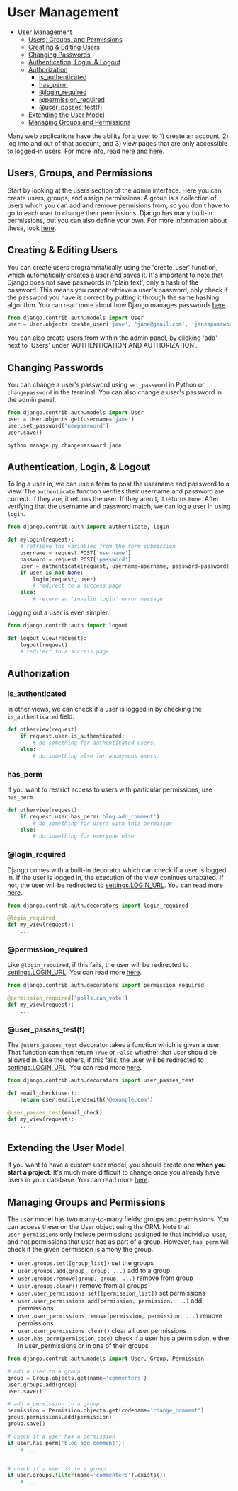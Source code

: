 
# User Management

- [User Management](#user-management)
  - [Users, Groups, and Permissions](#users-groups-and-permissions)
  - [Creating & Editing Users](#creating--editing-users)
  - [Changing Passwords](#changing-passwords)
  - [Authentication, Login, & Logout](#authentication-login--logout)
  - [Authorization](#authorization)
    - [is_authenticated](#is_authenticated)
    - [has_perm](#has_perm)
    - [@login_required](#login_required)
    - [@permission_required](#permission_required)
    - [@user_passes_test(f)](#user_passes_testf)
  - [Extending the User Model](#extending-the-user-model)
  - [Managing Groups and Permissions](#managing-groups-and-permissions)

Many web applications have the ability for a user to 1) create an account, 2) log into and out of that account, and 3) view pages that are only accessible to logged-in users. For more info, read [here](https://docs.djangoproject.com/en/3.0/topics/auth/) and [here](https://developer.mozilla.org/en-US/docs/Learn/Server-side/Django/Authentication).


## Users, Groups, and Permissions

Start by looking at the users section of the admin interface. Here you can create users, groups, and assign permissions. A group is a collection of users which you can add and remove permisions from, so you don't have to go to each user to change their permissions. Django has many built-in permissions, but you can also define your own. For more information about these, look [here](https://docs.djangoproject.com/en/3.0/ref/contrib/auth/).

## Creating & Editing Users

You can create users programmatically using the 'create_user' function, which automatically creates a user and saves it. It's important to note that Django does not save passwords in 'plain text', only a hash of the password. This means you cannot retrieve a user's password, only check if the password you have is correct by putting it through the same hashing algorithm. You can read more about how Django manages passwords [here](https://docs.djangoproject.com/en/3.0/topics/auth/passwords/).

```python
from django.contrib.auth.models import User
user = User.objects.create_user('jane', 'jane@gmail.com', 'janespassword')
```

You can also create users from within the admin panel, by clicking 'add' next to 'Users' under 'AUTHENTICATION AND AUTHORIZATION'.


## Changing Passwords

You can change a user's password using `set_password` in Python or `changepassword` in the terminal. You can also change a user's password in the admin panel.

```python
from django.contrib.auth.models import User
user = User.objects.get(username='jane')
user.set_password('newpassword')
user.save()
``` 

```
python manage.py changepassword jane
```

## Authentication, Login, & Logout

To log a user in, we can use a form to post the username and password to a view. The `authenticate` function verifies their username and password are correct. If they are, it returns the user. If they aren't, it returns `None`. After verifying that the username and password match, we can log a user in using `login`.

```python
from django.contrib.auth import authenticate, login

def mylogin(request):
    # retrieve the variables from the form submission
    username = request.POST['username']
    password = request.POST['password']
    user = authenticate(request, username=username, password=password)
    if user is not None:
        login(request, user)
        # redirect to a success page
    else:
        # return an 'invalid login' error message
```

Logging out a user is even simpler.

```python
from django.contrib.auth import logout

def logout_view(request):
    logout(request)
    # redirect to a success page.
```

## Authorization

### is_authenticated

In other views, we can check if a user is logged in by checking the `is_authenticated` field.

```python
def otherview(request):
    if request.user.is_authenticated:
        # do something for authenticated users.
    else:
        # do something else for anonymous users.
```
### has_perm

If you want to restrict access to users with particular permissions, use `has_perm`.

```python
def otherview(request):
    if request.user.has_perm('blog.add_comment'):
        # do something for users with this permision
    else:
        # do something for everyone else
```

### @login_required

Django comes with a built-in decorator which can check if a user is logged in. If the user is logged in, the execution of the view coninues unabated. If not, the user will be redirected to [settings.LOGIN_URL](https://docs.djangoproject.com/en/3.0/ref/settings/#std:setting-LOGIN_URL). You can read more [here](https://docs.djangoproject.com/en/3.0/topics/auth/default/#the-login-required-decorator).

```python
from django.contrib.auth.decorators import login_required

@login_required
def my_view(request):
    ...
```

### @permission_required

Like `@login_required`, if this fails, the user will be redirected to [settings.LOGIN_URL](https://docs.djangoproject.com/en/3.0/ref/settings/#std:setting-LOGIN_URL).
You can read more [here](https://docs.djangoproject.com/en/3.0/topics/auth/default/#the-permission-required-decorator).

```python
from django.contrib.auth.decorators import permission_required

@permission_required('polls.can_vote')
def my_view(request):
    ...
```

### @user_passes_test(f)

The `@users_passes_test` decorator takes a function which is given a user. That function can then return `True` or `False` whether that user should be allowed in. Like the others, if this fails, the user will be redirected to [settings.LOGIN_URL](https://docs.djangoproject.com/en/3.0/ref/settings/#std:setting-LOGIN_URL). You can read more [here](https://docs.djangoproject.com/en/3.0/topics/auth/default/#limiting-access-to-logged-in-users-that-pass-a-test).


```python
from django.contrib.auth.decorators import user_passes_test

def email_check(user):
    return user.email.endswith('@example.com')

@user_passes_test(email_check)
def my_view(request):
    ...
```


## Extending the User Model

If you want to have a custom user model, you should create one **when you start a project**. It's much more difficult to change once you already have users in your database. You can read more [here](https://docs.djangoproject.com/en/3.0/topics/auth/customizing/#auth-custom-user).


## Managing Groups and Permissions

The `User` model has two many-to-many fields: groups and permissions. You can access these on the User object using the ORM. Note that `user_permissions` only include permissions assigned to that individual user, and not permissions that user has as part of a group. However, `has_perm` will check if the given permission is amony the group.

- `user.groups.set([group_list])` set the groups
- `user.groups.add(group, group, ...)` add to a group
- `user.groups.remove(group, group, ...)` remove from group
- `user.groups.clear()` remove from all groups
- `user.user_permissions.set([permission_list])` set permissions
- `user.user_permissions.add(permission, permission, ...)` add permissions
- `user.user_permissions.remove(permission, permission, ...)` remove permissions
- `user.user_permissions.clear()` clear all user permissions
- `user.has_perm(permission_code)` check if a user has a permission, either in user_permissions or in one of their groups

```python
from django.contrib.auth.models import User, Group, Permission

# add a user to a group
group = Group.objects.get(name='commenters')
user.groups.add(group)
user.save()

# add a permission to a group
permission = Permission.objects.get(codename='change_comment')
group.permissions.add(permission)
group.save()

# check if a user has a permission
if user.has_perm('blog.add_comment'):
    # ...


# check if a user is in a group
if user.groups.filter(name='commenters').exists():
    # ...
```
